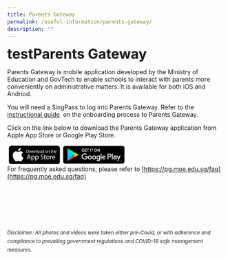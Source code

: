 ```yaml
---
title: Parents Gateway
permalink: /useful-information/parents-gateway/
description: ""
---
```

<b><font size="6">testParents Gateway</font></b>

Parents Gateway is mobile application developed by the Ministry of Education and GovTech to enable schools to interact with parents more conveniently on administrative matters. It is available for both iOS and Andriod.  
  
You will need a SingPass to log into Parents Gateway. Refer to the&nbsp; [instructional guide](/files/Forms%20and%20Guides/Useful%20Information%20-%20Instructions%20for%20onboarding%20Parents%20Gateway.pdf) &nbsp;on the onboarding process to Parents Gateway.  
  
Click on the link below to download the Parents Gateway application from Apple App Store or Google Play Store.  
 
<p>
<a href="https://apps.apple.com/sg/app/parents-gateway/id1267198708">
<img src="/images/Useful%20Information/2%20Useful%20Information%20-%20Parents%20Gateway%20App%20Store%2001.jpg" style="width:25%" align="left">
</a>
</p>

<p>
<a href="https://play.google.com/store/apps/details?id=com.moe.pgp">
<img src="/images/Useful%20Information/2%20Useful%20Information%20-%20Parents%20Gateway%20Google%20Play%2001.jpg" style="width:30%" align="left">
</a>
</p>


<br> <br>
  
  
For frequently asked questions, please refer to&nbsp;[https://pg.moe.edu.sg/faq](https://pg.moe.edu.sg/faq)


<br><br><br><br><br><br>
<sup>_Disclaimer: All photos and videos were taken either pre-Covid, or with adherence and compliance to prevailing government regulations and COVID-19 safe management measures._</sup>